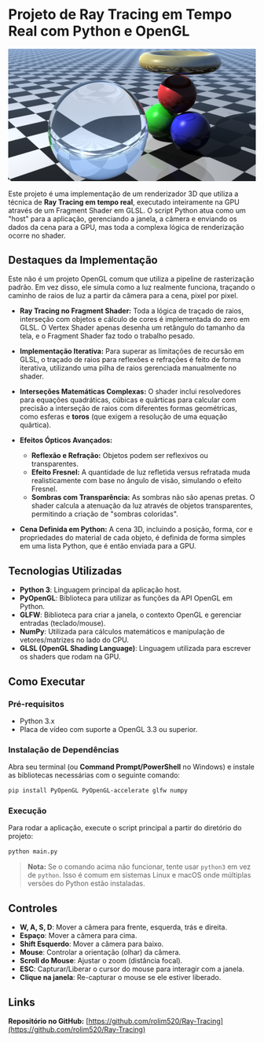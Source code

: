 # Projeto de Ray Tracing em Tempo Real com Python e OpenGL

![Imagem 1](Imagens/imagem%201.png)

Este projeto é uma implementação de um renderizador 3D que utiliza a técnica de **Ray Tracing em tempo real**, executado inteiramente na GPU através de um Fragment Shader em GLSL. O script Python atua como um "host" para a aplicação, gerenciando a janela, a câmera e enviando os dados da cena para a GPU, mas toda a complexa lógica de renderização ocorre no shader.

## Destaques da Implementação

Este não é um projeto OpenGL comum que utiliza a pipeline de rasterização padrão. Em vez disso, ele simula como a luz realmente funciona, traçando o caminho de raios de luz a partir da câmera para a cena, pixel por pixel.

- **Ray Tracing no Fragment Shader:** Toda a lógica de traçado de raios, interseção com objetos e cálculo de cores é implementada do zero em GLSL. O Vertex Shader apenas desenha um retângulo do tamanho da tela, e o Fragment Shader faz todo o trabalho pesado.

- **Implementação Iterativa:** Para superar as limitações de recursão em GLSL, o traçado de raios para reflexões e refrações é feito de forma iterativa, utilizando uma pilha de raios gerenciada manualmente no shader.

- **Interseções Matemáticas Complexas:** O shader inclui resolvedores para equações quadráticas, cúbicas e quârticas para calcular com precisão a interseção de raios com diferentes formas geométricas, como esferas e **toros** (que exigem a resolução de uma equação quârtica).

- **Efeitos Ópticos Avançados:**
  - **Reflexão e Refração:** Objetos podem ser reflexivos ou transparentes.
  - **Efeito Fresnel:** A quantidade de luz refletida versus refratada muda realisticamente com base no ângulo de visão, simulando o efeito Fresnel.
  - **Sombras com Transparência:** As sombras não são apenas pretas. O shader calcula a atenuação da luz através de objetos transparentes, permitindo a criação de "sombras coloridas".

- **Cena Definida em Python:** A cena 3D, incluindo a posição, forma, cor e propriedades do material de cada objeto, é definida de forma simples em uma lista Python, que é então enviada para a GPU.

## Tecnologias Utilizadas

*   **Python 3**: Linguagem principal da aplicação host.
*   **PyOpenGL**: Biblioteca para utilizar as funções da API OpenGL em Python.
*   **GLFW**: Biblioteca para criar a janela, o contexto OpenGL e gerenciar entradas (teclado/mouse).
*   **NumPy**: Utilizada para cálculos matemáticos e manipulação de vetores/matrizes no lado do CPU.
*   **GLSL (OpenGL Shading Language)**: Linguagem utilizada para escrever os shaders que rodam na GPU.

## Como Executar

### Pré-requisitos

- Python 3.x
- Placa de vídeo com suporte a OpenGL 3.3 ou superior.

### Instalação de Dependências

Abra seu terminal (ou **Command Prompt/PowerShell** no Windows) e instale as bibliotecas necessárias com o seguinte comando:

```bash
pip install PyOpenGL PyOpenGL-accelerate glfw numpy
```

### Execução

Para rodar a aplicação, execute o script principal a partir do diretório do projeto:

```bash
python main.py
```
> **Nota:** Se o comando acima não funcionar, tente usar `python3` em vez de `python`. Isso é comum em sistemas Linux e macOS onde múltiplas versões do Python estão instaladas.


## Controles

*   **W, A, S, D**: Mover a câmera para frente, esquerda, trás e direita.
*   **Espaço**: Mover a câmera para cima.
*   **Shift Esquerdo**: Mover a câmera para baixo.
*   **Mouse**: Controlar a orientação (olhar) da câmera.
*   **Scroll do Mouse**: Ajustar o zoom (distância focal).
*   **ESC**: Capturar/Liberar o cursor do mouse para interagir com a janela.
*   **Clique na janela**: Re-capturar o mouse se ele estiver liberado.

## Links

**Repositório no GitHub:** [https://github.com/rolim520/Ray-Tracing](https://github.com/rolim520/Ray-Tracing)
